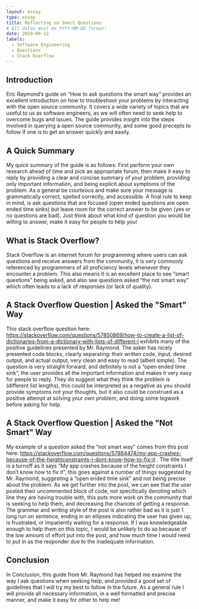 ```yaml
---
layout: essay
type: essay
title: Reflecting on Smart Questions
# All dates must be YYYY-MM-DD format!
date: 2019-09-12
labels:
  - Software Engineering
  - Questions
  - Stack Overflow
---
```


## Introduction
Eric Raymond’s guide on “How to ask questions the smart way” provides an excellent introduction on how to troubleshoot your problems by interacting with the open source community. It covers a wide variety of topics that are useful to us as software engineers, as we will often need to seek help to overcome bugs and issues. The guide provides insight into the steps involved in querying a open source community, and some good precepts to follow if one is to get an answer quickly and easily.

## A Quick Summary
My quick summary of the guide is as follows: First perform your own research ahead of time and pick an appropriate forum, then make it easy to reply by providing a clear and concise summary of your problem, providing only important information, and being explicit about symptoms of the problem. As a general be courteous and make sure your message is grammatically correct, spelled correctly, and accessible. A final rule to keep in mind, is ask questions that are focused (open ended questions are open ended time sinks) but leave room for the correct answer to be given (yes or no questions are bad). Just think about what kind of question you would be willing to answer, make it easy for people to help you!

## What is Stack Overflow?
Stack Overflow is an internet forum for programming where users can ask questions and receive answers from the community, it is very commonly referenced by programmers of all proficiency levels whenever they encounter a problem. This also means it is an excellent place to see “smart questions” being asked, and also see questions asked “the not smart way” which often leads to a lack of responses (or lack of quality).

## A Stack Overflow Question | Asked the "Smart" Way
This stack overflow question here: https://stackoverflow.com/questions/57850869/how-to-create-a-list-of-dictionaries-from-a-dictionary-with-lists-of-different-l exhibits many of the positive guidelines presented by Mr. Raymond. The asker has nicely presented code blocks, clearly separating: their written code, input, desired output, and actual output, very clean and easy to read (albeit simple). The question is very straight forward, and definitely is not a “open ended time sink”, the user provides all the important information and makes it very easy for people to reply. They do suggest what they think the problem is (different list lengths), this could be interpreted as a negative as you should provide symptoms not your thoughts, but it also could be construed as a positive attempt at solving your own problem, and doing some legwork before asking for help.

## A Stack Overflow Question | Asked the "Not Smart" Way
My example of a question asked the “not smart way” comes from this post here: https://stackoverflow.com/questions/57884474/my-app-crashes-because-of-the-heightconstraints-i-dont-know-how-to-fix-it . The title itself is a turnoff as it says “My app crashes because of the height constraints I don’t know how to fix it”, this goes against a number of things suggested by Mr. Raymond, suggesting a “open ended time sink” and not being precise about the problem. As we get further into the post, we can see that the user posted their uncommented block of code, not specifically denoting which line they are having trouble with, this puts more work on the community that is seeking to help them, and decreasing the chances of getting a response.  The grammar and writing style of the post is also rather bad as it is just 1 long run on sentence, ending in an ellipses indicating the user has given up, is frustrated, or impatiently waiting for a response. If I was knowledgeable enough to help them on this topic, I would be unlikely to do so because of the low amount of effort put into the post, and how much time I would need to put in as the responder due to the inadequate information.

## Conclusion
In Conclusion, this guide from Mr. Raymond has helped me examine the way I ask questions when seeking help, and provided a good set of guidelines that I will try my best to follow in the future. As a general rule I will provide all necessary information, in a well formatted and precise manner, and make it easy for other to help me!
